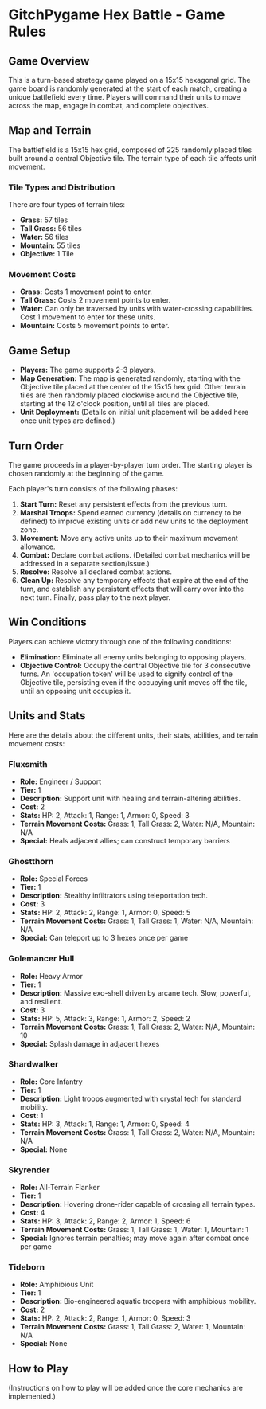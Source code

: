 # GitchPygame Hex Battle - Game Rules

## Game Overview

This is a turn-based strategy game played on a 15x15 hexagonal grid. The game board is randomly generated at the start of each match, creating a unique battlefield every time. Players will command their units to move across the map, engage in combat, and complete objectives.

## Map and Terrain

The battlefield is a 15x15 hex grid, composed of 225 randomly placed tiles built around a central Objective tile. The terrain type of each tile affects unit movement.

### Tile Types and Distribution

There are four types of terrain tiles:

*   **Grass:** 57 tiles
*   **Tall Grass:** 56 tiles
*   **Water:** 56 tiles
*   **Mountain:** 55 tiles
*   **Objective:** 1 Tile

### Movement Costs

*   **Grass:** Costs 1 movement point to enter.
*   **Tall Grass:** Costs 2 movement points to enter.
*   **Water:** Can only be traversed by units with water-crossing capabilities. Cost 1 movement to enter for these units.
*   **Mountain:** Costs 5 movement points to enter.

## Game Setup

*   **Players:** The game supports 2-3 players.
*   **Map Generation:** The map is generated randomly, starting with the Objective tile placed at the center of the 15x15 hex grid. Other terrain tiles are then randomly placed clockwise around the Objective tile, starting at the 12 o'clock position, until all tiles are placed.
*   **Unit Deployment:** (Details on initial unit placement will be added here once unit types are defined.)

## Turn Order

The game proceeds in a player-by-player turn order. The starting player is chosen randomly at the beginning of the game.

Each player's turn consists of the following phases:

1.  **Start Turn:** Reset any persistent effects from the previous turn.
2.  **Marshal Troops:** Spend earned currency (details on currency to be defined) to improve existing units or add new units to the deployment zone.
3.  **Movement:** Move any active units up to their maximum movement allowance.
4.  **Combat:** Declare combat actions. (Detailed combat mechanics will be addressed in a separate section/issue.)
5.  **Resolve:** Resolve all declared combat actions.
6.  **Clean Up:** Resolve any temporary effects that expire at the end of the turn, and establish any persistent effects that will carry over into the next turn. Finally, pass play to the next player.

## Win Conditions

Players can achieve victory through one of the following conditions:

*   **Elimination:** Eliminate all enemy units belonging to opposing players.
*   **Objective Control:** Occupy the central Objective tile for 3 consecutive turns. An 'occupation token' will be used to signify control of the Objective tile, persisting even if the occupying unit moves off the tile, until an opposing unit occupies it.

## Units and Stats

Here are the details about the different units, their stats, abilities, and terrain movement costs:

### Fluxsmith
*   **Role:** Engineer / Support
*   **Tier:** 1
*   **Description:** Support unit with healing and terrain-altering abilities.
*   **Cost:** 2
*   **Stats:** HP: 2, Attack: 1, Range: 1, Armor: 0, Speed: 3
*   **Terrain Movement Costs:** Grass: 1, Tall Grass: 2, Water: N/A, Mountain: N/A
*   **Special:** Heals adjacent allies; can construct temporary barriers

### Ghostthorn
*   **Role:** Special Forces
*   **Tier:** 1
*   **Description:** Stealthy infiltrators using teleportation tech.
*   **Cost:** 3
*   **Stats:** HP: 2, Attack: 2, Range: 1, Armor: 0, Speed: 5
*   **Terrain Movement Costs:** Grass: 1, Tall Grass: 1, Water: N/A, Mountain: N/A
*   **Special:** Can teleport up to 3 hexes once per game

### Golemancer Hull
*   **Role:** Heavy Armor
*   **Tier:** 1
*   **Description:** Massive exo-shell driven by arcane tech. Slow, powerful, and resilient.
*   **Cost:** 3
*   **Stats:** HP: 5, Attack: 3, Range: 1, Armor: 2, Speed: 2
*   **Terrain Movement Costs:** Grass: 1, Tall Grass: 2, Water: N/A, Mountain: 10
*   **Special:** Splash damage in adjacent hexes

### Shardwalker
*   **Role:** Core Infantry
*   **Tier:** 1
*   **Description:** Light troops augmented with crystal tech for standard mobility.
*   **Cost:** 1
*   **Stats:** HP: 3, Attack: 1, Range: 1, Armor: 0, Speed: 4
*   **Terrain Movement Costs:** Grass: 1, Tall Grass: 2, Water: N/A, Mountain: N/A
*   **Special:** None

### Skyrender
*   **Role:** All-Terrain Flanker
*   **Tier:** 1
*   **Description:** Hovering drone-rider capable of crossing all terrain types.
*   **Cost:** 4
*   **Stats:** HP: 3, Attack: 2, Range: 2, Armor: 1, Speed: 6
*   **Terrain Movement Costs:** Grass: 1, Tall Grass: 1, Water: 1, Mountain: 1
*   **Special:** Ignores terrain penalties; may move again after combat once per game

### Tideborn
*   **Role:** Amphibious Unit
*   **Tier:** 1
*   **Description:** Bio-engineered aquatic troopers with amphibious mobility.
*   **Cost:** 2
*   **Stats:** HP: 2, Attack: 2, Range: 1, Armor: 0, Speed: 3
*   **Terrain Movement Costs:** Grass: 1, Tall Grass: 2, Water: 1, Mountain: N/A
*   **Special:** None

## How to Play

(Instructions on how to play will be added once the core mechanics are implemented.)
